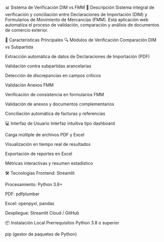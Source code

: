 📊 Sistema de Verificación DIM vs FMM
📖 Descripción
Sistema integral de verificación y conciliación entre Declaraciones de Importación (DIM) y Formularios de Movimiento de Mercancías (FMM). Esta aplicación web automatiza el proceso de validación, comparación y análisis de documentos de comercio exterior.

🚀 Características Principales
🔍 Módulos de Verificación
Comparación DIM vs Subpartida

Extracción automática de datos de Declaraciones de Importación (PDF)

Validación contra subpartidas arancelarias

Detección de discrepancias en campos críticos

Validación Anexos FMM

Verificación de consistencia en formularios FMM

Validación de anexos y documentos complementarios

Conciliación automática de facturas y referencias

💻 Interfaz de Usuario
Interfaz intuitiva tipo dashboard

Carga múltiple de archivos PDF y Excel

Visualización en tiempo real de resultados

Exportación de reportes en Excel

Métricas interactivas y resumen estadístico

🛠️ Tecnologías
Frontend: Streamlit

Procesamiento: Python 3.8+

PDF: pdfplumber

Excel: openpyxl, pandas

Despliegue: Streamlit Cloud / GitHub

📦 Instalación Local
Prerrequisitos
Python 3.8 o superior

pip (gestor de paquetes de Python)
